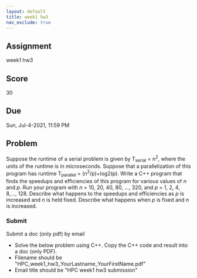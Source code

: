```yaml
---
layout: default
title: week1 hw3
nav_exclude: true
---
```

## Assignment
week1 hw3

## Score
30

## Due
Sun, Jul-4-2021, 11:59 PM

## Problem
Suppose the runtime of a  serial problem is given by T<sub>serial</sub> = n<sup>2</sup>, where the units of the runtime is in microseconds. Suppose that a parallelization of this program has runtime T<sub>parallel</sub> = (n<sup>2</sup>/p)+log2(p). Write a C++ program that finds the speedups and efficiencies of this program for various values of *n* and *p*. Run your program with *n* = 10, 20, 40, 80, ..., 320, and *p* = 1, 2, 4, 8,..., 128. Describe what happens to the speedups and efficiencies as *p* is increased and *n* is held fixed. Describe what happens when *p* is fixed and *n* is increased.

### Submit
Submit a doc (only pdf) by email 
- Solve the below problem using C++. Copy the C++ code and result into a doc (only PDF).
- Filename should be "HPC_week1_hw3_YourLastname_YourFirstName.pdf"
- Email title should be "HPC week1 hw3 submission"
